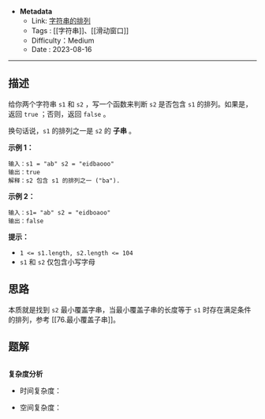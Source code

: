 - **Metadata**
	- Link:  [字符串的排列](https://leetcode.cn/problems/permutation-in-string/description/ "https://leetcode.cn/problems/permutation-in-string/description/")
	- Tags : [[字符串]]、[[滑动窗口]]
	- Difficulty：Medium
	- Date : 2023-08-16
---
## 描述

给你两个字符串 `s1` 和 `s2` ，写一个函数来判断 `s2` 是否包含 `s1` 的排列。如果是，返回 `true` ；否则，返回 `false` 。

换句话说，`s1` 的排列之一是 `s2` 的 **子串** 。

**示例 1：**

```
输入：s1 = "ab" s2 = "eidbaooo"
输出：true
解释：s2 包含 s1 的排列之一 ("ba").
```

**示例 2：**

```
输入：s1= "ab" s2 = "eidboaoo"
输出：false
```

**提示：**

- `1 <= s1.length, s2.length <= 104`
- `s1` 和 `s2` 仅包含小写字母

## 思路

本质就是找到 `s2` 最小覆盖字串，当最小覆盖子串的长度等于 `s1` 时存在满足条件的排列，参考 [[76.最小覆盖子串]]。

## 题解

```js

```

**复杂度分析**

- 时间复杂度：

- 空间复杂度：